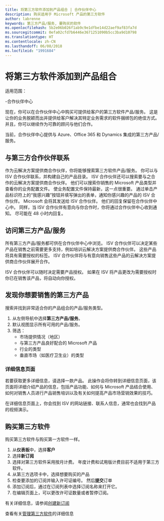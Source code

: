 ```yaml
---
title: 将第三方软件添加到产品组合 | 合作伙伴中心
description: 购买适用于 Microsoft 产品的第三方软件
author: labrenne
keywords: 第三方产品/服务, 要购买的软件
ms.openlocfilehash: 5b2e06b026f1ab9c9e1dfbe14d22aef9af83fa7d
ms.sourcegitcommit: 0efa02cfd7b6446e3671251090b5cc3ba9d10798
ms.translationtype: HT
ms.contentlocale: zh-CN
ms.lasthandoff: 06/08/2018
ms.locfileid: "1991684"
---
```

# <a name="add-third-party-software-to-your-portfolio"></a>将第三方软件添加到产品组合

适用范围：

-合作伙伴中心

现在，你可以在合作伙伴中心中购买可提供给客户的第三方软件产品/服务。 这是让你的业务脱颖而出并提供给客户解决其特定业务需求的软件捆绑包的绝佳方式。 并且，你可以继续作为可靠的顾问与他们合作。

当前，合作伙伴中心提供与 Azure、Office 365 和 Dynamics 集成的第三方产品/服务。 

## <a name="connecting-with-third-party-partners"></a>与第三方合作伙伴联系
 
作为云解决方案提供商合作伙伴，你将能够搜索第三方软件产品/服务。 你可以与 ISV 合作伙伴联系，并构建自己的产品目录。 ISV 合作伙伴还可以搜索要与之合作的云解决方案提供商合作伙伴。 他们可以搜索你销售的 Microsoft 产品类型并查看你的业务配置文件。 使业务配置文件保持最新，这一点很重要。 通过单击产品标识符上的“我感兴趣”按钮并填写弹出的表单，通知你感兴趣的产品的 ISV 合作伙伴。 Microsoft 会将其发送给 ISV 合作伙伴。 他们的回复保留在合作伙伴中心中。 同样，当 ISV 合作伙伴有意向与你合作时，你将通过合作伙伴中心收到通知。 尽可能在 48 小时内回复。

## <a name="access-to-third-party-offers"></a>访问第三方产品/服务

所有第三方产品/服务都可供在合作伙伴中心中浏览。 ISV 合作伙伴可以决定某些产品在销售之前需要更多支持，例如培训云解决方案提供商合作伙伴。 这些产品将具有需要授权的标签。 ISV 合作伙伴将与有意向销售这些产品的云解决方案提供商合作伙伴展开合作。 

ISV 合作伙伴可以随时决定需要产品授权。 如果在 ISV 将产品更改为需要授权时你已在销售该产品，将自动向你授权。

## <a name="discover-third-party-products-you-want-to-sell"></a>发现你想要销售的第三方产品

搜索并找到非常适合你的产品组合的产品/服务类型。 

1. 从左侧导航中选择**第三方产品/服务**。
2. 默认视图显示所有可用的产品/服务。
3. 筛选：
    - 市场提供情况（地区）
    - 与第三方产品良好配合的 Microsoft 产品
    - 行业的类型
    - 垂直市场（如医疗卫生业）的类型

### <a name="the-details-page"></a>详细信息页面

若要获取更多详细信息，请选择一款产品。 此操作会将你转到详细信息页面，该页面将详细介绍产品的信息，包括产品功能、如何与 Microsoft 产品结合使用、如何对销售人员进行产品销售培训以及有关如何提高产品市场营销效果的技巧。

在详细信息页面上，你会找到 ISV 的网站链接、联系人信息，通常也会找到产品的视频演示。 

## <a name="purchase-the-third-party-software"></a>购买第三方软件

购买第三方软件与购买第一方软件一样。 

1. 从**仪表板**中，选择**客户**
2. 选择**新订阅**
3. 选择对第三方软件采用按月计费。 年度计费和试用版计费目前不适用于第三方软件。
4. 从第三方选项卡中，选择想要购买的产品
5. 检查要添加的订阅并输入许可证编号。 然后**提交**订单
6. 添加订阅后，通过在订阅列表中选择订阅名称来打开它。
7. 在编辑页面上，可以更改许可证数量或者暂停订阅。

有关详细信息，请参阅[创建新订阅](create-a-new-subscription.md)

查看有关[管理第三方软件](third-party-help.md)的详细信息  